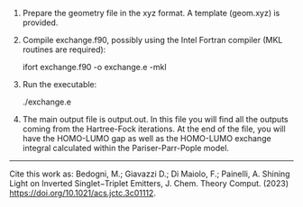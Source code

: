 1. Prepare the geometry file in the xyz format. A template (geom.xyz) is provided.

2. Compile exchange.f90, possibly using the Intel Fortran compiler (MKL routines are required):

      ifort exchange.f90 -o exchange.e -mkl

3. Run the executable:

      ./exchange.e

4. The main output file is output.out. In this file you will find all the outputs coming from
the Hartree-Fock iterations. At the end of the file, you will have the HOMO-LUMO gap as well as
the HOMO-LUMO exchange integral calculated within the Pariser-Parr-Pople model.

**********************************

Cite this work as:
 Bedogni, M.; Giavazzi D.; Di Maiolo, F.; Painelli, A. Shining Light on Inverted
  Singlet−Triplet Emitters, J. Chem. Theory Comput. (2023) https://doi.org/10.1021/acs.jctc.3c01112.
 
